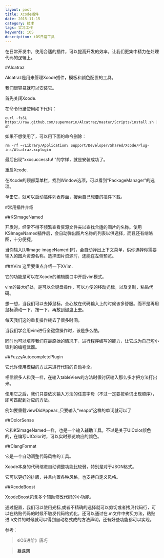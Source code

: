 ```yaml
---
layout: post
title: Xcode插件
date: 2015-11-15
category: 技术
tags: 实习工作
keywords: iOS
description: iOS日常工具
---
```

在日常开发中，使用合适的插件，可以提高开发的效率。让我们更集中精力在处理代码的逻辑上。

#Alcatraz

Alcatraz是用来管理Xcode插件，模板和颜色配置的工具。

我们很容易就可以安装它。

首先关闭Xcode.

在命令行里使用如下代码：

	curl -fsSL https://raw.github.com/supermarin/Alcatraz/master/Scripts/install.sh | sh
	
如果不想使用了，可以用下面的命令删除：

	rm -rf ~/Library/Application\ Support/Developer/Shared/Xcode/Plug-ins/Alcatraz.xcplugin
	
最后出现"xxxsuccessfu! "的字样，就是安装成功了。

重启Xcode.

在Xcode的顶部菜单栏，找到Window选项，可以看到“PackageManager”的选项。

单击它，就可以启动插件列表界面，搜索自己想要的插件下载。

#常用插件介绍

##KSImageNamed

开发时，经常不得不频繁查看资源文件夹以查找合适的图片的名称。使用KSImageNamed插件后，会自动弹出图片名称的列表以供选择，而且还有缩略图，十分便捷。

当你输入[UIImage imageNamed:]时，会自动弹出上下文菜单，供你选择你需要输入的图片资源名称。选择图片资源时，还能在左侧预览。

##XVim
这里要重点介绍一下XVim.

它的功能是可以在Xcode的编辑窗口中开启vim模式。

vim的最大好处，是可以全键盘操作，可以方便的移动光标，以及复制，粘贴代码。

想一想，当我们可以去掉鼠标，全心放在代码输入上的时候该多舒服。而不是再用鼠标滑动一下，按一下，再放到键盘上去。

每天我们这的重复操作耗去了很多时间。

当我们学会用vim进行全键盘操作时，该是多么酷。

同时也可以培养我们在最原始的情况下，进行程序编写的能力，让它成为自己短小锋利的编程武器。

##FuzzyAutocompletePlugin

它允许使用模糊的方式来进行代码的自动补全。

相信很多人和我一样，在输入tableView的方法时很讨厌输入那么多才把方法打出来。

使用它之后，我们只要依次输入方法的任意字母（不过一定要按单词出现顺序），即可匹配到对应的方法。

例如要重载viewDidAppear:,只要输入“veapp”这样的单词就可以了

##ColorSense

它和KSImageNamed一样，也是一个输入辅助工具。不过是关于UIColor颜色的，在编写UIColor时，可以实时预览响应的颜色。

##ClangFormat

它是一个自动调整代码风格的工具。

Xcode本身的代码缩进自动调整功能比较弱，特别是对于JSON格式。

它可以更好的排版，并且内置各种风格，也支持自定义风格。


##XcodeBoost

XcodeBoost包含多个辅助修改代码的小功能。

通过配置，我们可以使用光标,或者不精确的选择就可以剪切或者拷贝代码行，可以在粘贴代码的时候不触发代码格式化，还可以通过在.m文件中拷贝方法，粘贴进.h文件的时候就可以得到自动格式成的方法声明，还有好些功能都可以实现。

参考：

>《iOS进阶》唐巧

>[慕课网](http://www.imooc.com/article/2115)





